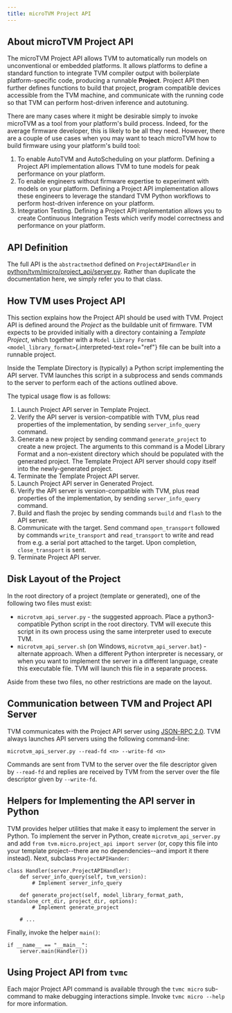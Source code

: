 ```yaml
---
title: microTVM Project API
---
```


## About microTVM Project API

The microTVM Project API allows TVM to automatically run models on
unconventional or embedded platforms. It allows platforms to define a
standard function to integrate TVM compiler output with boilerplate
platform-specific code, producing a runnable **Project**. Project API
then further defines functions to build that project, program compatible
devices accessible from the TVM machine, and communicate with the
running code so that TVM can perform host-driven inference and
autotuning.

There are many cases where it might be desirable simply to invoke
microTVM as a tool from your platform\'s build process. Indeed, for the
average firmware developer, this is likely to be all they need. However,
there are a couple of use cases when you may want to teach microTVM how
to build firmware using your platform\'s build tool:

1.  To enable AutoTVM and AutoScheduling on your platform. Defining a
    Project API implementation allows TVM to tune models for peak
    performance on your platform.
2.  To enable engineers without firmware expertise to experiment with
    models on your platform. Defining a Project API implementation
    allows these engineers to leverage the standard TVM Python workflows
    to perform host-driven inference on your platform.
3.  Integration Testing. Defining a Project API implementation allows
    you to create Continuous Integration Tests which verify model
    correctness and performance on your platform.

## API Definition

The full API is the `abstractmethod` defined on `ProjectAPIHandler` in
[python/tvm/micro/project_api/server.py](https://github.com/apache/tvm/blob/main/python/tvm/micro/project_api/server.py).
Rather than duplicate the documentation here, we simply refer you to
that class.

## How TVM uses Project API

This section explains how the Project API should be used with TVM.
Project API is defined around the *Project* as the buildable unit of
firmware. TVM expects to be provided initially with a directory
containing a *Template Project*, which together with a
`Model Library Format <model_library_format>`{.interpreted-text
role="ref"} file can be built into a runnable project.

Inside the Template Directory is (typically) a Python script
implementing the API server. TVM launches this script in a subprocess
and sends commands to the server to perform each of the actions outlined
above.

The typical usage flow is as follows:

1.  Launch Project API server in Template Project.
2.  Verify the API server is version-compatible with TVM, plus read
    properties of the implementation, by sending `server_info_query`
    command.
3.  Generate a new project by sending command `generate_project` to
    create a new project. The arguments to this command is a Model
    Library Format and a non-existent directory which should be
    populated with the generated project. The Template Project API
    server should copy itself into the newly-generated project.
4.  Terminate the Template Project API server.
5.  Launch Project API server in Generated Project.
6.  Verify the API server is version-compatible with TVM, plus read
    properties of the implementation, by sending `server_info_query`
    command.
7.  Build and flash the projec by sending commands `build` and `flash`
    to the API server.
8.  Communicate with the target. Send command `open_transport` followed
    by commands `write_transport` and `read_transport` to write and read
    from e.g. a serial port attached to the target. Upon completion,
    `close_transport` is sent.
9.  Terminate Project API server.

## Disk Layout of the Project

In the root directory of a project (template or generated), one of the
following two files must exist:

-   `microtvm_api_server.py` - the suggested approach. Place a
    python3-compatible Python script in the root directory. TVM will
    execute this script in its own process using the same interpreter
    used to execute TVM.
-   `microtvm_api_server.sh` (on Windows, `microtvm_api_server.bat`)
    -alternate approach. When a different Python interpreter is
    necessary, or when you want to implement the server in a different
    language, create this executable file. TVM will launch this file in
    a separate process.

Aside from these two files, no other restrictions are made on the
layout.

## Communication between TVM and Project API Server

TVM communicates with the Project API server using [JSON-RPC
2.0](https://www.jsonrpc.org/specification). TVM always launches API
servers using the following command-line:

`microtvm_api_server.py --read-fd <n> --write-fd <n>`

Commands are sent from TVM to the server over the file descriptor given
by `--read-fd` and replies are received by TVM from the server over the
file descriptor given by `--write-fd`.

## Helpers for Implementing the API server in Python

TVM provides helper utilities that make it easy to implement the server
in Python. To implement the server in Python, create
`microtvm_api_server.py` and add
`from tvm.micro.project_api import server` (or, copy this file into your
template project\--there are no dependencies\--and import it there
instead). Next, subclass `ProjectAPIHander`:

    class Handler(server.ProjectAPIHandler):
        def server_info_query(self, tvm_version):
            # Implement server_info_query

        def generate_project(self, model_library_format_path, standalone_crt_dir, project_dir, options):
            # Implement generate_project

        # ...

Finally, invoke the helper `main()`:

    if __name__ == "__main__":
        server.main(Handler())

## Using Project API from `tvmc`

Each major Project API command is available through the `tvmc micro`
sub-command to make debugging interactions simple. Invoke
`tvmc micro --help` for more information.
